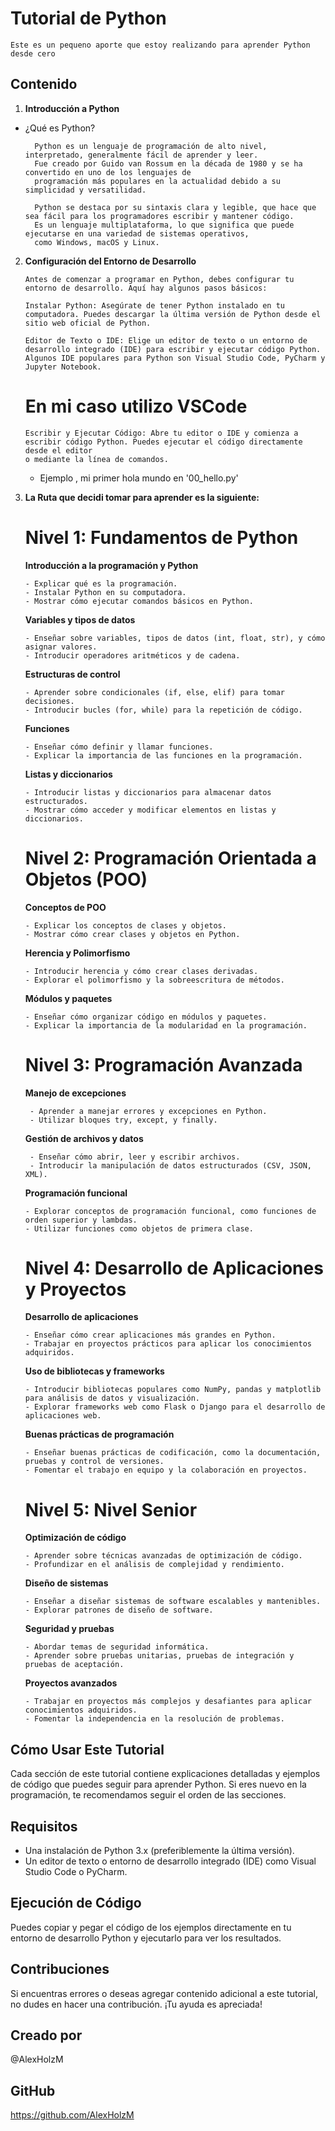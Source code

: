 # Tutorial de Python

    Este es un pequeno aporte que estoy realizando para aprender Python desde cero

## Contenido

1. **Introducción a Python**

- ¿Qué es Python?

        Python es un lenguaje de programación de alto nivel, interpretado, generalmente fácil de aprender y leer.
        Fue creado por Guido van Rossum en la década de 1980 y se ha convertido en uno de los lenguajes de
        programación más populares en la actualidad debido a su simplicidad y versatilidad.

        Python se destaca por su sintaxis clara y legible, que hace que sea fácil para los programadores escribir y mantener código.
        Es un lenguaje multiplataforma, lo que significa que puede ejecutarse en una variedad de sistemas operativos,
        como Windows, macOS y Linux.

2.  **Configuración del Entorno de Desarrollo**

        Antes de comenzar a programar en Python, debes configurar tu entorno de desarrollo. Aquí hay algunos pasos básicos:

        Instalar Python: Asegúrate de tener Python instalado en tu computadora. Puedes descargar la última versión de Python desde el sitio web oficial de Python.

        Editor de Texto o IDE: Elige un editor de texto o un entorno de desarrollo integrado (IDE) para escribir y ejecutar código Python.
        Algunos IDE populares para Python son Visual Studio Code, PyCharm y Jupyter Notebook.

    # En mi caso utilizo VSCode

        Escribir y Ejecutar Código: Abre tu editor o IDE y comienza a escribir código Python. Puedes ejecutar el código directamente desde el editor
        o mediante la línea de comandos.

    - Ejemplo , mi primer hola mundo en '00_hello.py'

3.  **La Ruta que decidi tomar para aprender es la siguiente:**

    # Nivel 1: Fundamentos de Python

    **Introducción a la programación y Python**

        - Explicar qué es la programación.
        - Instalar Python en su computadora.
        - Mostrar cómo ejecutar comandos básicos en Python.

    **Variables y tipos de datos**

        - Enseñar sobre variables, tipos de datos (int, float, str), y cómo asignar valores.
        - Introducir operadores aritméticos y de cadena.

    **Estructuras de control**

        - Aprender sobre condicionales (if, else, elif) para tomar decisiones.
        - Introducir bucles (for, while) para la repetición de código.

    **Funciones**

        - Enseñar cómo definir y llamar funciones.
        - Explicar la importancia de las funciones en la programación.

    **Listas y diccionarios**

        - Introducir listas y diccionarios para almacenar datos estructurados.
        - Mostrar cómo acceder y modificar elementos en listas y diccionarios.

    # Nivel 2: Programación Orientada a Objetos (POO)

    **Conceptos de POO**

        - Explicar los conceptos de clases y objetos.
        - Mostrar cómo crear clases y objetos en Python.

    **Herencia y Polimorfismo**

        - Introducir herencia y cómo crear clases derivadas.
        - Explorar el polimorfismo y la sobreescritura de métodos.

    **Módulos y paquetes**

        - Enseñar cómo organizar código en módulos y paquetes.
        - Explicar la importancia de la modularidad en la programación.

    # Nivel 3: Programación Avanzada

    **Manejo de excepciones**

         - Aprender a manejar errores y excepciones en Python.
         - Utilizar bloques try, except, y finally.

    **Gestión de archivos y datos**

         - Enseñar cómo abrir, leer y escribir archivos.
         - Introducir la manipulación de datos estructurados (CSV, JSON, XML).

    **Programación funcional**

        - Explorar conceptos de programación funcional, como funciones de orden superior y lambdas.
        - Utilizar funciones como objetos de primera clase.

    # Nivel 4: Desarrollo de Aplicaciones y Proyectos

    **Desarrollo de aplicaciones**

        - Enseñar cómo crear aplicaciones más grandes en Python.
        - Trabajar en proyectos prácticos para aplicar los conocimientos adquiridos.

    **Uso de bibliotecas y frameworks**

        - Introducir bibliotecas populares como NumPy, pandas y matplotlib para análisis de datos y visualización.
        - Explorar frameworks web como Flask o Django para el desarrollo de aplicaciones web.

    **Buenas prácticas de programación**

        - Enseñar buenas prácticas de codificación, como la documentación, pruebas y control de versiones.
        - Fomentar el trabajo en equipo y la colaboración en proyectos.

    # Nivel 5: Nivel Senior

    **Optimización de código**

        - Aprender sobre técnicas avanzadas de optimización de código.
        - Profundizar en el análisis de complejidad y rendimiento.

    **Diseño de sistemas**

        - Enseñar a diseñar sistemas de software escalables y mantenibles.
        - Explorar patrones de diseño de software.

    **Seguridad y pruebas**

        - Abordar temas de seguridad informática.
        - Aprender sobre pruebas unitarias, pruebas de integración y pruebas de aceptación.

    **Proyectos avanzados**

        - Trabajar en proyectos más complejos y desafiantes para aplicar conocimientos adquiridos.
        - Fomentar la independencia en la resolución de problemas.

## Cómo Usar Este Tutorial

Cada sección de este tutorial contiene explicaciones detalladas y ejemplos de código que puedes seguir para aprender Python. Si eres nuevo en la programación, te recomendamos seguir el orden de las secciones.

## Requisitos

- Una instalación de Python 3.x (preferiblemente la última versión).
- Un editor de texto o entorno de desarrollo integrado (IDE) como Visual Studio Code o PyCharm.

## Ejecución de Código

Puedes copiar y pegar el código de los ejemplos directamente en tu entorno de desarrollo Python y ejecutarlo para ver los resultados.

## Contribuciones

Si encuentras errores o deseas agregar contenido adicional a este tutorial, no dudes en hacer una contribución. ¡Tu ayuda es apreciada!

## Creado por

@AlexHolzM

## GitHub

https://github.com/AlexHolzM
